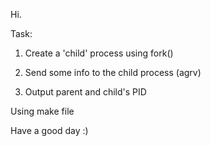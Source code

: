 Hi.

Task:

1) Create a 'child' process using fork()

2) Send some info to the child process (agrv)

3) Output parent and child's PID

Using make file

Have a good day :)
